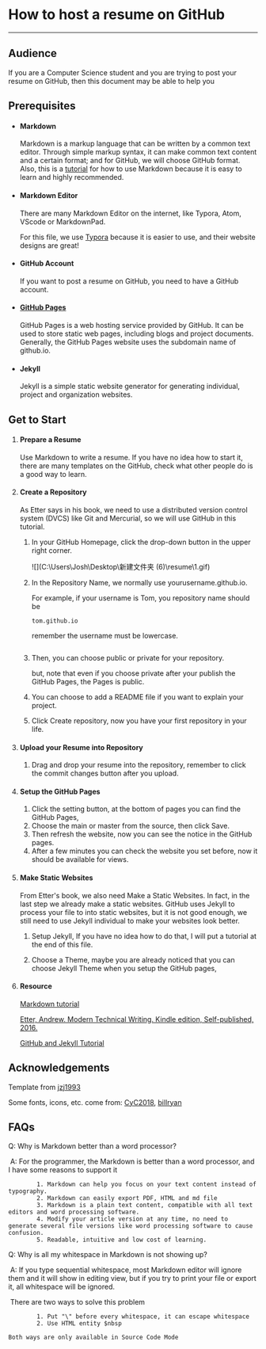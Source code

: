 # How to host a resume on GitHub

------



## Audience 

If you are a Computer Science student and you are trying to post your resume on GitHub, then this document may be able to help you 



## Prerequisites

- #### Markdown

  Markdown is a markup language that can be written by a common text editor. Through simple markup syntax, it can make common text content and a certain format; and for GitHub, we will choose GitHub format. Also, this is a [tutorial](https://www.markdowntutorial.com/) for how to use Markdown because it is easy to learn and highly recommended.

- #### Markdown Editor

  There are many Markdown Editor on the internet, like Typora, Atom, VScode or MarkdownPad.

  For this file, we use [Typora](https://typora.io/) because it is easier to use, and their website designs are great!

- #### GitHub Account

  If you want to post a resume on GitHub, you need to have a GitHub account.

- #### [GitHub Pages](https://pages.github.com/)

  GitHub Pages is a web hosting service provided by GitHub. It can be used to store static web pages, including blogs and project documents. Generally, the GitHub Pages website uses the subdomain name of github.io.

- #### Jekyll

  Jekyll is a simple static website generator for generating individual, project and organization websites.



## Get to Start

1. #### Prepare a Resume

   Use Markdown to write a resume. If you have no idea how to start it, there are many templates on the GitHub, check what other people do is a good way to learn.

2. #### Create a Repository

   As Etter says in his book, we need to use a distributed version control system (DVCS) like Git and Mercurial, so we will use GitHub in this tutorial. 

   1. In your GitHub Homepage, click the drop-down button in the upper right corner.

      ![](C:\Users\Josh\Desktop\新建文件夹 (6)\resume\1.gif)

   2. In the Repository Name, we normally use yourusername.github.io. 

      For example, if your username is Tom,  you repository name should be 

      ```
      tom.github.io
      ```

      remember the username must be lowercase.

      ![]()

   3. Then, you can choose public or private for your repository. 

      but, note that even if you choose private after your publish the GitHub Pages, the Pages is public.

   4. You can choose to add a README file if you want to explain your project.

   5. Click Create repository, now you have your first repository in your life.

3. #### Upload your Resume into Repository

   1. Drag and drop your resume into the repository, remember to click the commit changes button after you upload.

4. #### Setup the GitHub Pages

   1. Click the setting button, at the bottom of pages you can find the GitHub Pages, 
   2. Choose the main or master from the source, then click Save.
   3. Then refresh the website, now you can see the notice in the GitHub pages.
   4. After a few minutes you can check the website you set before, now it should be available for views.

5. #### Make Static Websites

   From Etter's book, we also need Make a Static Websites. In fact, in the last step we already make a static websites. GitHub uses Jekyll to process your file to into static websites, but it is not good enough, we still need to use Jekyll individual to make your websites look better.

      1. Setup Jekyll, If you have no idea how to do that, I will put a tutorial at the end of this file.

      2. Choose a Theme, maybe you are already noticed that you can choose Jekyll Theme when you setup the GitHub pages, 

         

6. #### Resource

   [Markdown tutorial](https://www.markdowntutorial.com/)

   [Etter, Andrew. Modern Technical Writing. Kindle edition, Self-published, 2016.](https://www.amazon.ca/Modern-Technical-Writing-Introduction-Documentation-ebook/dp/B01A2QL9SS)

   [GitHub and Jekyll Tutorial](http://mcace.me/github-pages/jekyll/2018/06/17/use-github-pages.html)

## Acknowledgements

Template from [jzj1993](https://github.com/jzj1993)

Some fonts, icons, etc. come from: [CyC2018](https://github.com/CyC2018/Markdown-Resume), [billryan](https://github.com/billryan/resume)



## FAQs

Q: Why is Markdown better than a word processor?

​	A: For the programmer, the Markdown is better than a word processor, and I have some reasons to support it

			1. Markdown can help you focus on your text content instead of typography.
			2. Markdown can easily export PDF, HTML and md file
			3. Markdown is a plain text content, compatible with all text editors and word processing software.
			4. Modify your article version at any time, no need to generate several file versions like word processing software to cause confusion.
			5. Readable, intuitive and low cost of learning.

Q: Why is all my whitespace in Markdown is not showing up?

​	A: If you type sequential whitespace, most Markdown editor will ignore them and it will show in editing view, but if you try to print your file or export it, all whitespace will be ignored.

​		There are two ways to solve this problem

            1. Put "\" before every whitespace, it can escape whitespace
            2. Use HTML entity $nbsp

   	Both ways are only available in Source Code Mode

